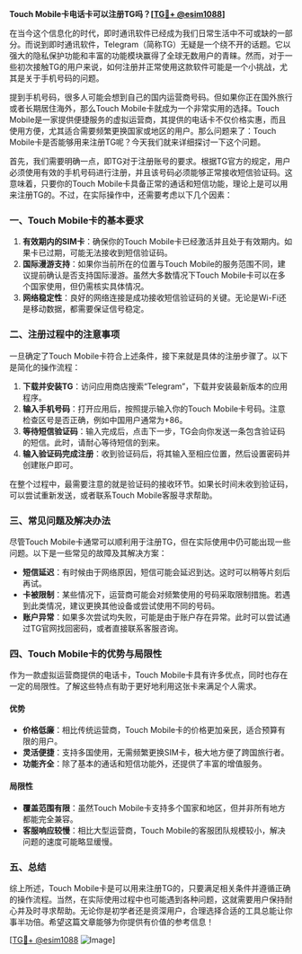 **Touch Mobile卡电话卡可以注册TG吗？[[TG💪+ @esim1088](https://t.me/s/esim1088)]**

在当今这个信息化的时代，即时通讯软件已经成为我们日常生活中不可或缺的一部分。而说到即时通讯软件，Telegram（简称TG）无疑是一个绕不开的话题。它以强大的隐私保护功能和丰富的功能模块赢得了全球无数用户的青睐。然而，对于一些初次接触TG的用户来说，如何注册并正常使用这款软件可能是一个小挑战，尤其是关于手机号码的问题。

提到手机号码，很多人可能会想到自己的国内运营商号码。但如果你正在国外旅行或者长期居住海外，那么Touch Mobile卡就成为一个非常实用的选择。Touch Mobile是一家提供便捷服务的虚拟运营商，其提供的电话卡不仅价格实惠，而且使用方便，尤其适合需要频繁更换国家或地区的用户。那么问题来了：Touch Mobile卡是否能够用来注册TG呢？今天我们就来详细探讨一下这个问题。

首先，我们需要明确一点，即TG对于注册账号的要求。根据TG官方的规定，用户必须使用有效的手机号码进行注册，并且该号码必须能够正常接收短信验证码。这意味着，只要你的Touch Mobile卡具备正常的通话和短信功能，理论上是可以用来注册TG的。不过，在实际操作中，还需要考虑以下几个因素：

### **一、Touch Mobile卡的基本要求**
1. **有效期内的SIM卡**：确保你的Touch Mobile卡已经激活并且处于有效期内。如果卡已过期，可能无法接收到短信验证码。
2. **国际漫游支持**：如果你当前所在的位置与Touch Mobile的服务范围不同，建议提前确认是否支持国际漫游。虽然大多数情况下Touch Mobile卡可以在多个国家使用，但仍需核实具体情况。
3. **网络稳定性**：良好的网络连接是成功接收短信验证码的关键。无论是Wi-Fi还是移动数据，都需要保证信号稳定。

### **二、注册过程中的注意事项**
一旦确定了Touch Mobile卡符合上述条件，接下来就是具体的注册步骤了。以下是简化的操作流程：

1. **下载并安装TG**：访问应用商店搜索“Telegram”，下载并安装最新版本的应用程序。
2. **输入手机号码**：打开应用后，按照提示输入你的Touch Mobile卡号码。注意检查区号是否正确，例如中国用户通常为+86。
3. **等待短信验证码**：输入完成后，点击下一步，TG会向你发送一条包含验证码的短信。此时，请耐心等待短信的到来。
4. **输入验证码完成注册**：收到验证码后，将其输入至相应位置，然后设置密码并创建账户即可。

在整个过程中，最需要注意的就是验证码的接收环节。如果长时间未收到验证码，可以尝试重新发送，或者联系Touch Mobile客服寻求帮助。

### **三、常见问题及解决办法**
尽管Touch Mobile卡通常可以顺利用于注册TG，但在实际使用中仍可能出现一些问题。以下是一些常见的故障及其解决方案：

- **短信延迟**：有时候由于网络原因，短信可能会延迟到达。这时可以稍等片刻后再试。
- **卡被限制**：某些情况下，运营商可能会对频繁使用的号码采取限制措施。若遇到此类情况，建议更换其他设备或尝试使用不同的号码。
- **账户异常**：如果多次尝试均失败，可能是由于账户存在异常。此时可以尝试通过TG官网找回密码，或者直接联系客服咨询。

### **四、Touch Mobile卡的优势与局限性**
作为一款虚拟运营商提供的电话卡，Touch Mobile卡具有许多优点，同时也存在一定的局限性。了解这些特点有助于更好地利用这张卡来满足个人需求。

#### **优势**
- **价格低廉**：相比传统运营商，Touch Mobile卡的价格更加亲民，适合预算有限的用户。
- **灵活便捷**：支持多国使用，无需频繁更换SIM卡，极大地方便了跨国旅行者。
- **功能齐全**：除了基本的通话和短信功能外，还提供了丰富的增值服务。

#### **局限性**
- **覆盖范围有限**：虽然Touch Mobile卡支持多个国家和地区，但并非所有地方都能完全兼容。
- **客服响应较慢**：相比大型运营商，Touch Mobile的客服团队规模较小，解决问题的速度可能略显缓慢。

### **五、总结**
综上所述，Touch Mobile卡是可以用来注册TG的，只要满足相关条件并遵循正确的操作流程。当然，在实际使用过程中也可能遇到各种问题，这就需要用户保持耐心并及时寻求帮助。无论你是初学者还是资深用户，合理选择合适的工具总能让你事半功倍。希望这篇文章能够为你提供有价值的参考信息！

[[TG💪+ @esim1088](https://t.me/s/esim1088) ![Image](https://i.postimg.cc/4NQfJmqS/Snipaste-2025-05-13-00-14-12.png)]